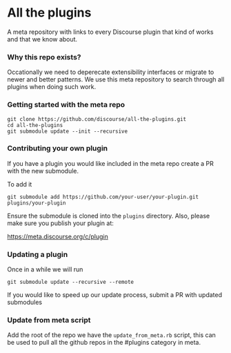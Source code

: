 # All the plugins

A meta repository with links to every Discourse plugin that kind of works and that we know about.

### Why this repo exists?

Occationally we need to deperecate extensibility interfaces or migrate to newer and better patterns. We use this meta repository to search through all plugins when doing such work.

### Getting started with the meta repo

```
git clone https://github.com/discourse/all-the-plugins.git
cd all-the-plugins
git submodule update --init --recursive
```

### Contributing your own plugin

If you have a plugin you would like included in the meta repo create a PR with the new submodule.

To add it

```
git submodule add https://github.com/your-user/your-plugin.git plugins/your-plugin
```

Ensure the submodule is cloned into the `plugins` directory. Also, please make sure you publish your plugin at:

https://meta.discourse.org/c/plugin


### Updating a plugin

Once in a while we will run

```
git submodule update --recursive --remote
```

If you would like to speed up our update process, submit a PR with updated submodules

### Update from meta script

Add the root of the repo we have the `update_from_meta.rb` script, this can be used to pull all the github repos in the #plugins category in meta.
